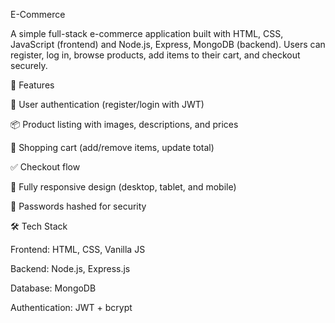 E-Commerce

A simple full-stack e-commerce application built with HTML, CSS, JavaScript (frontend) and Node.js, Express, MongoDB (backend).
Users can register, log in, browse products, add items to their cart, and checkout securely.

🚀 Features

🔑 User authentication (register/login with JWT)

📦 Product listing with images, descriptions, and prices

🛒 Shopping cart (add/remove items, update total)

✅ Checkout flow

📱 Fully responsive design (desktop, tablet, and mobile)

🔐 Passwords hashed for security

🛠️ Tech Stack

Frontend: HTML, CSS, Vanilla JS

Backend: Node.js, Express.js

Database: MongoDB

Authentication: JWT + bcrypt
